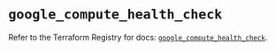 # `google_compute_health_check`

Refer to the Terraform Registry for docs: [`google_compute_health_check`](https://registry.terraform.io/providers/hashicorp/google/6.14.0/docs/resources/compute_health_check).
